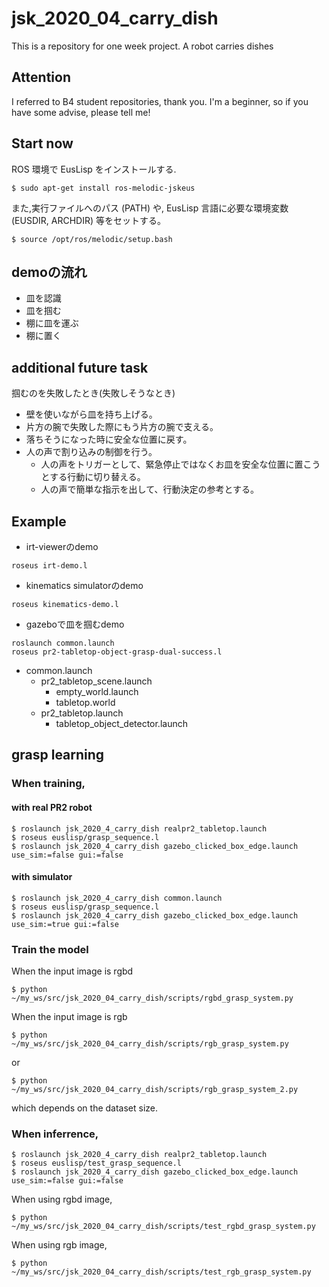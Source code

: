 # jsk_2020_04_carry_dish
This is a repository for one week project. A robot carries dishes
## Attention
I referred to B4 student repositories, thank you. I'm a beginner, so if you have some advise, please tell me!
## Start now
ROS 環境で EusLisp をインストールする.
```
$ sudo apt-get install ros-melodic-jskeus
```
また,実行ファイルへのパス (PATH) や, EusLisp 言語に必要な環境変数 (EUSDIR, ARCHDIR) 等をセットする。
```
$ source /opt/ros/melodic/setup.bash
```


## demoの流れ
- 皿を認識
- 皿を掴む
- 棚に皿を運ぶ
- 棚に置く


## additional future task
掴むのを失敗したとき(失敗しそうなとき)
- 壁を使いながら皿を持ち上げる。
- 片方の腕で失敗した際にもう片方の腕で支える。
- 落ちそうになった時に安全な位置に戻す。
- 人の声で割り込みの制御を行う。
  - 人の声をトリガーとして、緊急停止ではなくお皿を安全な位置に置こうとする行動に切り替える。
  - 人の声で簡単な指示を出して、行動決定の参考とする。


## Example

- irt-viewerのdemo
```
roseus irt-demo.l
```

- kinematics simulatorのdemo
```
roseus kinematics-demo.l
```

- gazeboで皿を掴むdemo
```
roslaunch common.launch
roseus pr2-tabletop-object-grasp-dual-success.l
```

  - common.launch 
    - pr2_tabletop_scene.launch
      - empty_world.launch
      - tabletop.world
    - pr2_tabletop.launch
      - tabletop_object_detector.launch

## grasp learning
### When training,
#### with real PR2 robot
```
$ roslaunch jsk_2020_4_carry_dish realpr2_tabletop.launch
$ roseus euslisp/grasp_sequence.l 
$ roslaunch jsk_2020_4_carry_dish gazebo_clicked_box_edge.launch use_sim:=false gui:=false
```

#### with simulator
```
$ roslaunch jsk_2020_4_carry_dish common.launch
$ roseus euslisp/grasp_sequence.l 
$ roslaunch jsk_2020_4_carry_dish gazebo_clicked_box_edge.launch use_sim:=true gui:=false
```

### Train the model
When the input image is rgbd
```
$ python ~/my_ws/src/jsk_2020_04_carry_dish/scripts/rgbd_grasp_system.py
```
When the input image is rgb
```
$ python ~/my_ws/src/jsk_2020_04_carry_dish/scripts/rgb_grasp_system.py
```
or
```
$ python ~/my_ws/src/jsk_2020_04_carry_dish/scripts/rgb_grasp_system_2.py
```
which depends on the dataset size.

### When inferrence,
```
$ roslaunch jsk_2020_4_carry_dish realpr2_tabletop.launch
$ roseus euslisp/test_grasp_sequence.l 
$ roslaunch jsk_2020_4_carry_dish gazebo_clicked_box_edge.launch use_sim:=false gui:=false
```
When using rgbd image,
```
$ python ~/my_ws/src/jsk_2020_04_carry_dish/scripts/test_rgbd_grasp_system.py 
```
When using rgb image,
```
$ python ~/my_ws/src/jsk_2020_04_carry_dish/scripts/test_rgb_grasp_system.py 
```


